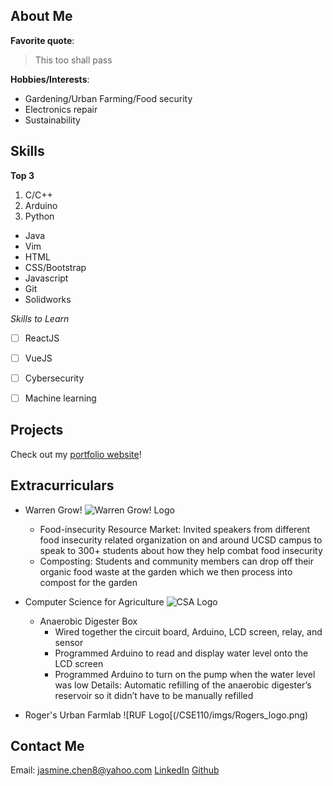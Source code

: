 ## About Me

**Favorite quote**: 
>This too shall pass

**Hobbies/Interests**:
  * Gardening/Urban Farming/Food security
  * Electronics repair
  * Sustainability


## Skills

**Top 3**
1. C/C++	
2. Arduino
3. Python

* Java
* Vim
* HTML
* CSS/Bootstrap
* Javascript
* Git
* Solidworks

*Skills to Learn*
- [ ] ReactJS
- [ ] VueJS
- [ ] Cybersecurity
- [ ] Machine learning


## Projects
Check out my [portfolio website](https://lizard-lightning-slayer.glitch.me/FinalProject/)!


## Extracurriculars
* Warren Grow! ![Warren Grow! Logo](/CSE110/imgs/WarrenGrow_Logo.jpg)
     * Food-insecurity Resource Market: Invited speakers from different food insecurity related organization on and around UCSD campus to speak to 300+ students about how they help combat food insecurity
     * Composting: Students and community members can drop off their organic food waste at the garden which we then process into compost for the garden
     
* Computer Science for Agriculture ![CSA Logo](/CSE110/imgs/CSA_ABB_Final.png)
     * Anaerobic Digester Box
          - Wired together the circuit board, Arduino, LCD screen, relay, and sensor
          - Programmed Arduino to read and display water level onto the LCD screen
          - Programmed Arduino to turn on the pump when the water level was low
          Details: Automatic refilling of the anaerobic digester’s reservoir so it didn’t have to be manually refilled

     
* Roger's Urban Farmlab ![RUF Logo[(/CSE110/imgs/Rogers_logo.png)
     


## Contact Me
Email: jasmine.chen8@yahoo.com
[LinkedIn](http://www.linkedin.com/in/chencjasmine)
[Github](https://github.com/Jazmusic1234)
